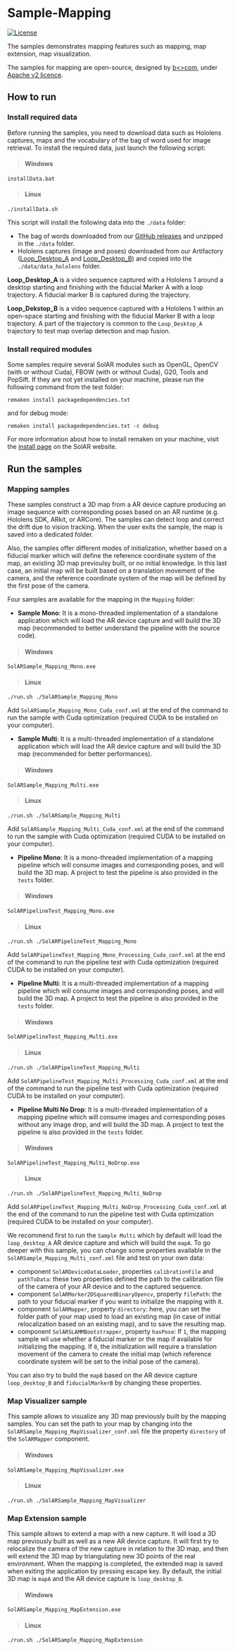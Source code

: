 # Sample-Mapping
[![License](https://img.shields.io/github/license/SolARFramework/SolARModuleTools?style=flat-square&label=License)](https://www.apache.org/licenses/LICENSE-2.0)

The samples demonstrates mapping features such as mapping, map extension, map visualization.

The samples for mapping are open-source, designed by [b<>com](https://b-com.com/en), under [Apache v2 licence](https://www.apache.org/licenses/LICENSE-2.0).

## How to run

### Install required data

Before running the samples, you need to download data such as Hololens captures, maps and the vocabulary of the bag of word used for image retrieval.
To install the required data, just launch the following script:

> #### Windows
>
	installData.bat

> #### Linux
>
	./installData.sh

This script will install the following data into the `./data` folder:
- The bag of words downloaded from our [GitHub releases](https://github.com/SolarFramework/binaries/releases/download/fbow%2F0.0.1%2Fwin/fbow_voc.zip) and unzipped in the `./data` folder.
- Hololens captures (image and poses) downloaded from our Artifactory ([Loop_Desktop_A](https://artifact.b-com.com/solar-generic-local/captures/hololens/bcomLab/loopDesktopA.zip) and [Loop_Desktop_B](https://artifact.b-com.com/solar-generic-local/captures/hololens/bcomLab/loopDesktopB.zip)) and copied into the `./data/data_hololens` folder.

<strong>Loop_Desktop_A</strong> is a video sequence captured with a Hololens 1 around a desktop starting and finishing with the fiducial Marker A with a loop trajectory. A fiducial marker B is captured during the trajectory.

<strong>Loop_Dekstop_B</strong> is a video sequence captured with a Hololens 1 within an open-space starting and finishing with the fiducial Marker B with a loop trajectory. A part of the trajectory is common to the `Loop_Desktop_A` trajectory to test map overlap detection and map fusion.


### Install required modules

Some samples require several SolAR modules such as OpenGL, OpenCV (with or without Cuda), FBOW (with or without Cuda), G20, Tools and PopSift. If they are not yet installed on your machine, please run the following command from the test folder:

<pre><code>remaken install packagedependencies.txt</code></pre>

and for debug mode:

<pre><code>remaken install packagedependencies.txt -c debug</code></pre>

For more information about how to install remaken on your machine, visit the [install page](https://solarframework.github.io/install/) on the SolAR website.

## Run the samples

### Mapping samples

These samples construct a 3D map from a AR device capture producing an image sequence with corresponding poses based on an AR runtime (e.g. Hololens SDK, ARkit, or ARCore). The samples can detect loop and correct the drift due to vision tracking. When the user exits the sample, the map is saved into a dedicated folder.

Also, the samples offer different modes of initialization, whether based on a fiducial marker which will define the reference coordinate system of the map, an existing 3D map previoulsy built, or no initial knowledge. In this last case, an initial map will be built based on a translation movement of the camera, and the reference coordinate system of the map will be defined by the first pose of the camera.

Four samples are available for the mapping in the `Mapping` folder:
* <strong>Sample Mono</strong>: It is a mono-threaded implementation of a standalone application which will load the AR device capture and will build the 3D map (recommended to better understand the pipeline with the source code).

> #### Windows
>
	SolARSample_Mapping_Mono.exe

> #### Linux
>
	./run.sh ./SolARSample_Mapping_Mono

Add `SolARSample_Mapping_Mono_Cuda_conf.xml` at the end of the command to run the sample with Cuda optimization (required CUDA to be installed on your computer).

* <strong>Sample Multi</strong>: It is a multi-threaded implementation of a standalone application which will load the AR device capture and will build the 3D map (recommended for better performances).

> #### Windows
>
	SolARSample_Mapping_Multi.exe

> #### Linux
>
	./run.sh ./SolARSample_Mapping_Multi

Add `SolARSample_Mapping_Multi_Cuda_conf.xml` at the end of the command to run the sample with Cuda optimization (required CUDA to be installed on your computer).

* <strong>Pipeline Mono</strong>: It is a mono-threaded implementation of a mapping pipeline which will consume images and corresponding poses, and will build the 3D map. A project to test the pipeline is also provided in the `tests` folder.

> #### Windows
>
	SolARPipelineTest_Mapping_Mono.exe

> #### Linux
>
	./run.sh ./SolARPipelineTest_Mapping_Mono

Add `SolARPipelineTest_Mapping_Mono_Processing_Cuda_conf.xml` at the end of the command to run the pipeline test with Cuda optimization (required CUDA to be installed on your computer).

* <strong>Pipeline Multi</strong>: It is a multi-threaded implementation of a mapping pipeline which will consume images and corresponding poses, and will build the 3D map. A project to test the pipeline is also provided in the `tests` folder.

> #### Windows
>
	SolARPipelineTest_Mapping_Multi.exe

> #### Linux
>
	./run.sh ./SolARPipelineTest_Mapping_Multi

Add `SolARPipelineTest_Mapping_Multi_Processing_Cuda_conf.xml` at the end of the command to run the pipeline test with Cuda optimization (required CUDA to be installed on your computer).

* <strong>Pipeline Multi No Drop</strong>: It is a multi-threaded implementation of a mapping pipeline which will consume images and corresponding poses without any image drop, and will build the 3D map. A project to test the pipeline is also provided in the `tests` folder.

> #### Windows
>
	SolARPipelineTest_Mapping_Multi_NoDrop.exe

> #### Linux
>
	./run.sh ./SolARPipelineTest_Mapping_Multi_NoDrop

Add `SolARPipelineTest_Mapping_Multi_NoDrop_Processing_Cuda_conf.xml` at the end of the command to run the pipeline test with Cuda optimization (required CUDA to be installed on your computer).

We recommend first to run the `Sample Multi` which by default will load the `loop_desktop_A` AR device capture and which will build the `mapA`. To go deeper with this sample, you can change some properties available in the `SolARSample_Mapping_Multi_conf.xml` file and test on your own data:
* component `SolARDeviceDataLoader`, properties `calibrationFile` and `pathToData`: these two properties defined the path to the calibration file of the camera of your AR device and to the captured sequence.
* component `SolARMarker2DSquaredBinaryOpencv`, property `filePath`: the path to your fiducial marker if you want to initialize the mapping with it.
* component `SolARMapper`, property `directory`: here, you can set the folder path of your map used to load an existing map (in case of initial relocalization based on an existing map), and to save the resulting map.
* component `SolARSLAMMBootstrapper`, property `hasPose`: If `1`, the mapping sample wil use whether a fiducial marker or the map if available for initializing the mapping. If `0`, the initialization will require a translation movement of the camera to create the initial map (which reference coordinate system will be set to the initial pose of the camera).

You can also try to build the `mapB` based on the AR device capture `loop_desktop_B` and `fiducialMarkerB` by changing these properties.

### Map Visualizer sample

This sample allows to visualize any 3D map previously built by the mapping samples. You can set the path to your map by changing into the `SolARSample_Mapping_MapVisualizer_conf.xml` file the property `directory` of the `SolARMapper` component.

> #### Windows
>
	SolARSample_Mapping_MapVisualizer.exe

> #### Linux
>
	./run.sh ./SolARSample_Mapping_MapVisualizer

### Map Extension sample

This sample allows to extend a map with a new capture. It will load a 3D map previously built as well as a new AR device capture. It will first try to relocalize the camera of the new capture in relation to the 3D map, and then will extend the 3D map by triangulating new 3D points of the real environment. When the mapping is completed, the extended map is saved when exiting the application by pressing escape key. By default, the initial 3D map is `mapA` and the AR device capture is `loop_desktop_B`.

> #### Windows
>
	SolARSample_Mapping_MapExtension.exe

> #### Linux
>
	./run.sh ./SolARSample_Mapping_MapExtension
